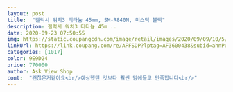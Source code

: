 ```yaml
---
layout: post 
title:  "갤럭시 워치3 티타늄 45mm, SM-R840N, 미스틱 블랙" 
description: 갤럭시 워치3 티타늄 45m ..
date: 2020-09-23 07:50:55 
img: https://static.coupangcdn.com/image/retail/images/2020/09/09/10/5/fbd61c3e-9bda-4cba-afe0-f76db71a51f1.jpg 
linkUrl: https://link.coupang.com/re/AFFSDP?lptag=AF3600438&subid=ahnPublicAsk&pageKey=2079847990&itemId=3533310510&vendorItemId=71519336327&traceid=V0-113-cafe0b4ae4e2b682 
categories: [1017] 
color: 9E9D24 
price: 770000 
author: Ask View Shop 
cont:  "괜찮은거같아요<br/>예상했던 것보다 훨씬 맘에들고 만족합니다<br/>" 
---
```

